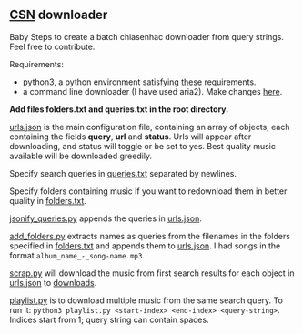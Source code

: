 ## [CSN](http://chiasenhac.vn) downloader

Baby Steps to create a batch chiasenhac downloader from query strings. Feel free to contribute.

Requirements:
  - python3, a python environment satisfying [these](requirements.txt) requirements.
  - a command line downloader (I have used aria2). Make changes [here](scrap.py#L49).

**Add files folders.txt and queries.txt in the root directory.**

[urls.json](urls.json) is the main configuration file, containing an array of objects, each containing the fields **query**, **url** and **status**.
Urls will appear after downloading, and status will toggle or be set to yes. Best quality music available will be downloaded greedily.

Specify search queries in [queries.txt](queries.txt) separated by newlines.

Specify folders containing music if you want to redownload them in better quality in [folders.txt](folders.txt).

[jsonify_queries.py](jsonify_queries.py) appends the queries in [urls.json](urls.json).

[add_folders.py](add_folders.py) extracts names as queries from the filenames in the folders specified in [folders.txt](folders.txt) and appends them to [urls.json](urls.json). I had songs in the format `album_name_-_song-name.mp3`.

[scrap.py](scrap.py) will download the music from first search results for each object in [urls.json](urls.json) to [downloads](downloads/).

[playlist.py](playlist.py) is to download multiple music from the same search query. To run it: `python3 playlist.py <start-index> <end-index> <query-string>`. Indices start from 1; query string can contain spaces.